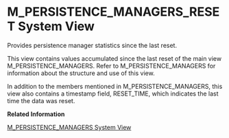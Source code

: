 <!-- loio20b7a20475191014995ded48eb6eae24 -->

# M\_PERSISTENCE\_MANAGERS\_RESET System View

Provides persistence manager statistics since the last reset.



This view contains values accumulated since the last reset of the main view M\_PERSISTENCE\_MANAGERS. Refer to M\_PERSISTENCE\_MANAGERS for information about the structure and use of this view.

In addition to the members mentioned in M\_PERSISTENCE\_MANAGERS, this view also contains a timestamp field, RESET\_TIME, which indicates the last time the data was reset.

**Related Information**  


[M\_PERSISTENCE\_MANAGERS System View](m-persistence-managers-system-view-20b77b1.md "Provides persistence manager statistics.")


